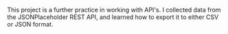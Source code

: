 This project is a further practice in working with API's. I collected data from the JSONPlaceholder REST API, and learned how to export it to either CSV or JSON format.